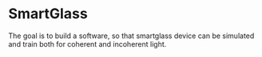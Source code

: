 # SmartGlass

The goal is to build a software, so that smartglass device can be simulated and train both for coherent and incoherent light.
